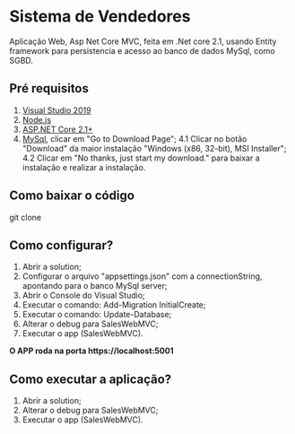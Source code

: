 # Sistema de Vendedores

Aplicação Web, Asp Net Core MVC, feita em .Net core 2.1, usando Entity framework para persistencia e acesso ao banco de dados MySql, como SGBD.

## Pré requisitos

1. [Visual Studio 2019](https://visualstudio.microsoft.com/pt-br/vs/)
2. [Node.js](https://nodejs.org/en/download/)
3. [ASP.NET Core 2.1+](https://dotnet.microsoft.com/download/dotnet-core/2.1)
4. [MySql](https://dev.mysql.com/downloads/mysql/), clicar em "Go to Download Page";
4.1 Clicar no botão "Download" da maior instalação "Windows (x86, 32-bit), MSI Installer";
4.2 Clicar em "No thanks, just start my download." para baixar a instalação e realizar a instalação.

## Como baixar o código

git clone 

## Como configurar?

1. Abrir a solution;
2. Configurar o arquivo "appsettings.json" com a connectionString, apontando para o banco MySql server;
3. Abrir o Console do Visual Studio;
4. Executar o comando: Add-Migration InitialCreate;
5. Executar o comando: Update-Database;
6. Alterar o debug para SalesWebMVC;
7. Executar o app (SalesWebMVC).

**O APP roda na porta https://localhost:5001**

## Como executar a aplicação?

1. Abrir a solution;
2. Alterar o debug para SalesWebMVC;
3. Executar o app (SalesWebMVC).

